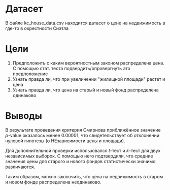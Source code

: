 # Датасет

В файле kc_house_data.csv находится датасет о цене на недвижимость в где-то в окрестности Сиэтла

# Цели

1. Предположить с каким вероятностным законом распределена цена. С помощью стат. теста подвердить/опровергнуть это предположение
2. Узнать правда ли, что при увеличении "жилищной площади" растет и цена
3. Узнать правда ли, что цена на старый и новый фонд распределена одинаково

# Выводы

В результате проведения критерия Смирнова приближённое значение $p$-value оказалось менее $0.00001$, что свидетельствует об отклонении нулевой гипотезы (о НЕзависимости цены и площади).

Для дополнительной проверки использовался $t$-тест и $k$-тест для двух независимых выборок. С помощью него подтвердили, что средние значения цены для старого и нового фондов статистически значимо различаются.

Таким образом, можно заключить, что цена на недвижимость в старом и новом фонде распределена неодинаково.
